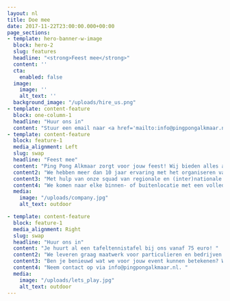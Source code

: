 ```yaml
---
layout: nl
title: Doe mee
date: 2017-11-22T23:00:00.000+00:00
page_sections:
- template: hero-banner-w-image
  block: hero-2
  slug: features
  headline: "<strong>Feest mee</strong>"
  content: ''
  cta:
    enabled: false
  image:
    image: ''
    alt_text: ''
  background_image: "/uploads/hire_us.png"
- template: content-feature
  block: one-column-1
  headline: "Huur ons in"
  content: "Stuur een email naar <a href='mailto:info@pingpongalkmaar.nl'>info@pingpongalkmaar.nl</a> voor meer informatie over evenementen."
- template: content-feature
  block: feature-1
  media_alignment: Left
  slug: swap
  headline: "Feest mee"
  content: "Ping Pong Alkmaar zorgt voor jouw feest! Wij bieden alles aan, van kinderfeestjes tot corporate teambuilding events. We nemen muziek, materiaal en natuurlijk good vibes mee om van jouw event een groot succes te maken."
  content2: "We hebben meer dan 10 jaar ervaring met het organiseren van tafeltennis activiteiten in Londen. Onze interactieve events worden op een professionele manier geleverd, opgezet en gecoördineerd door hoofdcoach Mark Smith."
  content3: "Met hulp van onze squad van regionale en (inter)nationale spelers inspireren we met onze demo’s en spellen met veel plezier scholen en bedrijven. We zijn gespecialiseerd in het bereiken van het grote publiek door middel van vrolijke events op openbare locaties."
  content4: "We komen naar elke binnen- of buitenlocatie met een volledige uitrustingen van tafeltennistafels, robots en leuke spellen om jullie feest onvergetelijk te maken."
  media:
    image: "/uploads/company.jpg"
    alt_text: outdoor

- template: content-feature
  block: feature-1
  media_alignment: Right
  slug: swap
  headline: "Huur ons in"
  content: "Je huurt al een tafeltennistafel bij ons vanaf 75 euro! "
  content2: "We leveren graag maatwerk voor particulieren en bedrijven."
  content3: "Ben je benieuwd wat we voor jouw event kunnen betekenen? We horen graag van je!"
  content4: "Neem contact op via info@pingpongalkmaar.nl. "
  media:
    image: "/uploads/lets_play.jpg"
    alt_text: outdoor
---
```

